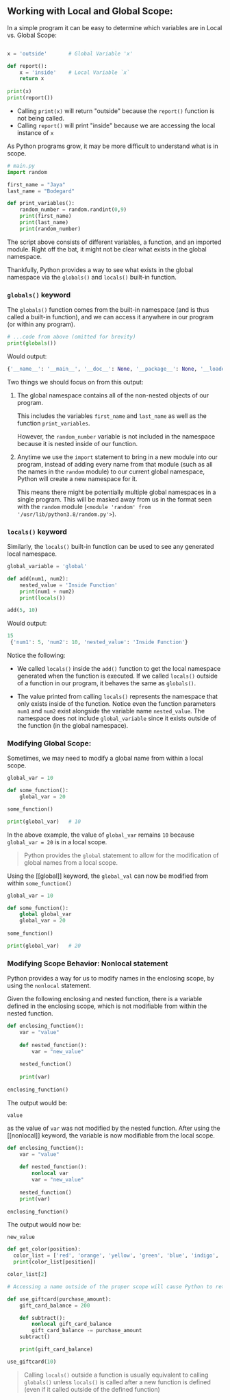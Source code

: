 ## Working with Local and Global Scope:
In a simple program it can be easy to determine which variables are in Local vs. Global Scope:
```python

x = 'outside'		# Global Variable 'x'

def report():
	x = 'inside'	# Local Variable `x`
	return x
	
print(x)
print(report())

```

- Calling `print(x)` will return "outside" because the `report()` function is not being called.
- Calling `report()` will print "inside" because we are accessing the local instance of `x`

As Python programs grow, it may be more difficult to understand what is in scope.
```python
# main.py
import random 

first_name = "Jaya"
last_name = "Bodegard"  

def print_variables():  
	random_number = random.randint(0,9)  
	print(first_name)  
	print(last_name)  
	print(random_number)
```

The script above consists of different variables, a function, and an imported module. Right off the bat, it might not be clear what exists in the global namespace.

Thankfully, Python provides a way to see what exists in the global namespace via the `globals()` and `locals()` built-in function.

### `globals()` keyword
The `globals()` function  comes from the built-in namespace (and is thus called a built-in function), and we can access it anywhere in our program (or within any program).

```python
# ...code from above (omitted for brevity)
print(globals())
```

Would output:
```python
{'__name__': '__main__', '__doc__': None, '__package__': None, '__loader__': <_frozen_importlib_external.SourceFileLoader object at 0x7f224a7ae4c0>, '__spec__': None, '__annotations__': {}, '__builtins__': <module 'builtins' (built-in)>, '__file__': 'main.py', '__cached__': None, 'random': <module 'random' from '/usr/lib/python3.8/random.py'>, 'first_name': 'Jaya', 'last_name': 'Bodegard', 'print_variables': <function print_variables at 0x7f224a76a1f0>}
```

Two things we should focus on from this output:

1. The global namespace contains all of the non-nested objects of our program. 

	This includes the variables `first_name` and `last_name` as well as the function `print_variables`. 

	However, the `random_number` variable is not included in the namespace because it is nested inside of our function. 

2. Anytime we use the `import` statement to bring in a new module into our program, instead of adding every name from that module (such as all the names in the `random` module) to our current global namespace, Python will create a new namespace for it. 

	This means there might be potentially multiple global namespaces in a single program. This will be masked away from us in the format seen with the `random` module (`<module 'random' from '/usr/lib/python3.8/random.py'>`).

### `locals()` keyword
Similarly, the `locals()` built-in function can be used to see any generated local namespace.

```python
global_variable = 'global' 

def add(num1, num2):  
	nested_value = 'Inside Function'     
	print(num1 + num2)  
	print(locals()) 

add(5, 10) 
```

Would output:
```python
15
 {'num1': 5, 'num2': 10, 'nested_value': 'Inside Function'}
```

Notice the following:

- We called `locals()` inside the `add()` function to get the local namespace generated when the function is executed. If we called `locals()` outside of a function in our program, it behaves the same as `globals()`.
    
- The value printed from calling `locals()` represents the namespace that only exists inside of the function. Notice even the function parameters `num1` and `num2` exist alongside the variable name `nested_value`. The namespace does not include `global_variable` since it exists outside of the function (in the global namespace).


### Modifying Global Scope:
Sometimes, we may need to modify a global name from within a local scope.

```python
global_var = 10 

def some_function():  
	global_var = 20 

some_function() 

print(global_var)	# 10
```

In the above example, the value of `global_var` remains `10` because `global_var = 20` is in a local scope.

> Python provides the `global` statement to allow for the modification of global names from a local scope.

Using the [[global]] keyword, the `global_val` can now be modified from within `some_function()` 

```python
global_var = 10 

def some_function():  
	global global_var  
	global_var = 20 
	
some_function() 

print(global_var)	# 20
```


### Modifying Scope Behavior: Nonlocal statement
Python provides a way for us to modify names in the enclosing scope, by using the `nonlocal` statement.

Given the following enclosing and nested function, there is a variable defined in the enclosing scope, which is not modifiable from within the nested function.
```python
def enclosing_function():  
	var = "value"   
	
	def nested_function():    
		var = "new_value"   
		
	nested_function()   
	
	print(var) 
	
enclosing_function()
```

The output would be:
```
value
```

as the value of `var` was not modified by the nested function. After using the [[nonlocal]] keyword, the variable is now modifiable from the local scope.

```python
def enclosing_function():  
	var = "value"   
	
	def nested_function():    
		nonlocal var    
		var = "new_value"   
		
	nested_function()  
	print(var) 
	
enclosing_function()
```

The output would now be:
```
new_value
```

```python
def get_color(position):
  color_list = ['red', 'orange', 'yellow', 'green', 'blue', 'indigo', 'violet']
  print(color_list[position])

color_list[2]

# Accessing a name outside of the proper scope will cause Python to return a NameError since it cannot find the name in any accessible namespace.
```

```python
def use_giftcard(purchase_amount):
	gift_card_balance = 200

	def subtract():
    	nonlocal gift_card_balance
    	gift_card_balance -= purchase_amount
  	subtract()

  	print(gift_card_balance)

use_giftcard(10)
```

> Calling `locals()` outside a function is usually equivalent to calling `globals()` unless `locals()` is called after a new function is defined (even if it called outside of the defined function)